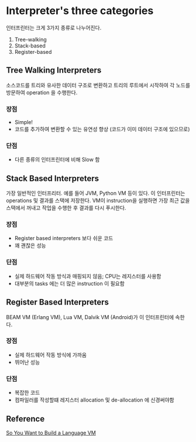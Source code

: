 # Interpreter's three categories

인터프린터는 크게 3가지 종류로 나누어진다.

1. Tree-walking
2. Stack-based
3. Register-based

## Tree Walking Interpreters
소스코드를 트리와 유사한 데이터 구조로 변환하고 트리의 루트에서 시작하여 각 노드를 방문하여 operation 을 수행한다.

### 장점
* Simple!
* 코드를 추가하여 변환할 수 있는 유연성 향상 (코드가 이미 데이터 구조에 있으므로)

### 단점
* 다른 종류의 인터프린터에 비해 Slow 함

## Stack Based Interpreters

가장 일반적인 인터프리터. 예를 들어 JVM, Python VM 등이 있다. 이 인터프린터는 operations 및 결과를 스택에 저장한다. VM이 instruction을 실행하면 가장 최근 값을 스택에서 꺼내고 작업을 수행한 후 결과를 다시 푸시한다.

### 장점
* Register based interpreters 보다 쉬운 코드
* 꽤 괜찮은 성능

### 단점
* 실제 하드웨어 작동 방식과 매핑되지 않음; CPU는 레지스터를 사용함
* 대부분의 tasks 에는 더 많은 instruction 이 필요함

## Register Based Interpreters
BEAM VM (Erlang VM), Lua VM, Dalvik VM (Android)가 이 인터프린터에 속한다.

### 장점
* 실제 하드웨어 작동 방식에 가까움
* 뛰어난 성능

### 단점
* 복잡한 코드
* 컴파일러를 작성할떄 레지스터 allocation 및 de-allocation 에 신경써야함

## Reference
[So You Want to Build a Language VM](https://blog.subnetzero.io/post/building-language-vm-part-01/)

